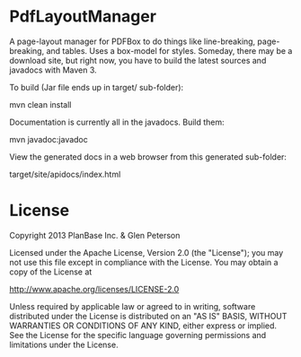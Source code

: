 PdfLayoutManager
================

A page-layout manager for PDFBox to do things like line-breaking, page-breaking, and tables.  Uses a box-model for styles.  Someday, there may be a download site, but right now, you have to build the latest sources and javadocs with Maven 3.

To build (Jar file ends up in target/ sub-folder):

mvn clean install

Documentation is currently all in the javadocs.  Build them:

mvn javadoc:javadoc

View the generated docs in a web browser from this generated sub-folder:

target/site/apidocs/index.html

License
=======
Copyright 2013 PlanBase Inc. & Glen Peterson

Licensed under the Apache License, Version 2.0 (the "License");
you may not use this file except in compliance with the License.
You may obtain a copy of the License at

http://www.apache.org/licenses/LICENSE-2.0

Unless required by applicable law or agreed to in writing, software
distributed under the License is distributed on an "AS IS" BASIS,
WITHOUT WARRANTIES OR CONDITIONS OF ANY KIND, either express or implied.
See the License for the specific language governing permissions and
limitations under the License.
